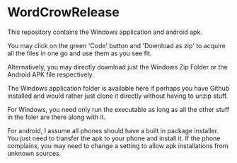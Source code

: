 # WordCrowRelease

This repository contains the Windows application and android apk.

You may click on the green 'Code' button and 'Download as zip' to acquire all the files in one go and use them as you see fit. 

Alternatively, you may directly download just the Windows Zip Folder or the Android APK file respectively.

The Windows application folder is available here if perhaps you have Github installed and would rather just clone it directly without having to unzip stuff.

For Windows, you need only run the executable as long as all the other stuff in the foler are there along with it.

For android, I assume all phones should have a built in package installer. You just need to transfer the apk to your phone and install it. If the phone complains, you may need to change a setting to allow apk installations from unknown sources.
